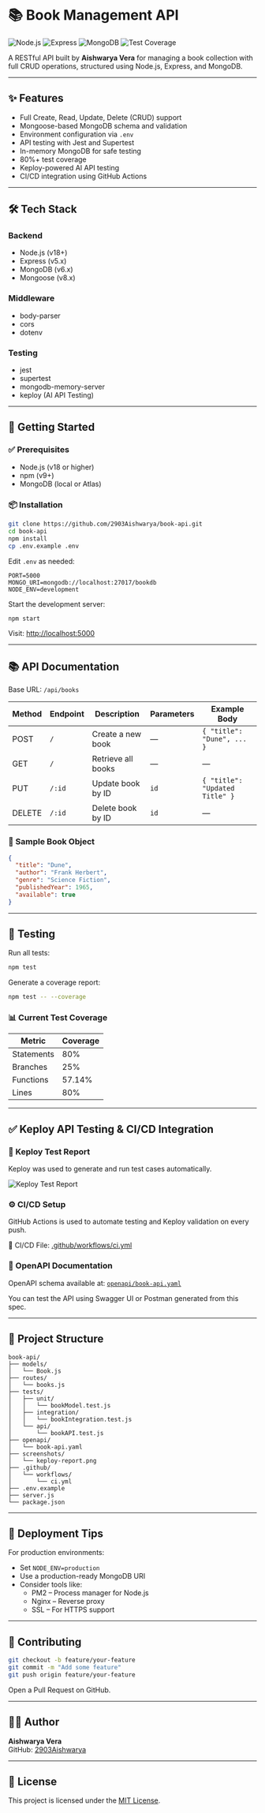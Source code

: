 # 📚 Book Management API

![Node.js](https://img.shields.io/badge/Node.js-18.x-green)
![Express](https://img.shields.io/badge/Express-5.x-lightgrey)
![MongoDB](https://img.shields.io/badge/MongoDB-6.x-green)
![Test Coverage](https://img.shields.io/badge/coverage-80%25-yellow)

A RESTful API built by **Aishwarya Vera** for managing a book collection with full CRUD operations, structured using Node.js, Express, and MongoDB.

---

## ✨ Features

- Full Create, Read, Update, Delete (CRUD) support
- Mongoose-based MongoDB schema and validation
- Environment configuration via `.env`
- API testing with Jest and Supertest
- In-memory MongoDB for safe testing
- 80%+ test coverage
- Keploy-powered AI API testing
- CI/CD integration using GitHub Actions

---

## 🛠 Tech Stack

### Backend
- Node.js (v18+)
- Express (v5.x)
- MongoDB (v6.x)
- Mongoose (v8.x)

### Middleware
- body-parser
- cors
- dotenv

### Testing
- jest
- supertest
- mongodb-memory-server
- keploy (AI API Testing)

---

## 🚀 Getting Started

### ✅ Prerequisites

- Node.js (v18 or higher)
- npm (v9+)
- MongoDB (local or Atlas)

### 📦 Installation

```bash
git clone https://github.com/2903Aishwarya/book-api.git
cd book-api
npm install
cp .env.example .env
```

Edit `.env` as needed:

```env
PORT=5000
MONGO_URI=mongodb://localhost:27017/bookdb
NODE_ENV=development
```

Start the development server:

```bash
npm start
```

Visit: [http://localhost:5000](http://localhost:5000)

---

## 📚 API Documentation

Base URL: `/api/books`

| Method | Endpoint   | Description          | Parameters | Example Body                         |
|--------|------------|----------------------|------------|--------------------------------------|
| POST   | `/`        | Create a new book    | —          | `{ "title": "Dune", ... }`           |
| GET    | `/`        | Retrieve all books   | —          | —                                    |
| PUT    | `/:id`     | Update book by ID    | `id`       | `{ "title": "Updated Title" }`       |
| DELETE | `/:id`     | Delete book by ID    | `id`       | —                                    |

### 📘 Sample Book Object

```json
{
  "title": "Dune",
  "author": "Frank Herbert",
  "genre": "Science Fiction",
  "publishedYear": 1965,
  "available": true
}
```

---

## 🧪 Testing

Run all tests:

```bash
npm test
```

Generate a coverage report:

```bash
npm test -- --coverage
```

### 📊 Current Test Coverage

| Metric     | Coverage |
|------------|----------|
| Statements | 80%      |
| Branches   | 25%      |
| Functions  | 57.14%   |
| Lines      | 80%      |

---

## ✅ Keploy API Testing & CI/CD Integration

### 🧪 Keploy Test Report
Keploy was used to generate and run test cases automatically.

![Keploy Test Report](./screenshots/keploy-report.png)

### ⚙️ CI/CD Setup
GitHub Actions is used to automate testing and Keploy validation on every push.

📄 CI/CD File: [.github/workflows/ci.yml](.github/workflows/ci.yml)

### 📘 OpenAPI Documentation
OpenAPI schema available at: [`openapi/book-api.yaml`](openapi/book-api.yaml)

You can test the API using Swagger UI or Postman generated from this spec.

---

## 📁 Project Structure

```
book-api/
├── models/
│   └── Book.js
├── routes/
│   └── books.js
├── tests/
│   ├── unit/
│   │   └── bookModel.test.js
│   ├── integration/
│   │   └── bookIntegration.test.js
│   └── api/
│       └── bookAPI.test.js
├── openapi/
│   └── book-api.yaml
├── screenshots/
│   └── keploy-report.png
├── .github/
│   └── workflows/
│       └── ci.yml
├── .env.example
├── server.js
└── package.json
```

---

## 🚀 Deployment Tips

For production environments:

- Set `NODE_ENV=production`
- Use a production-ready MongoDB URI
- Consider tools like:
  - PM2 – Process manager for Node.js
  - Nginx – Reverse proxy
  - SSL – For HTTPS support

---

## 🤝 Contributing

```bash
git checkout -b feature/your-feature
git commit -m "Add some feature"
git push origin feature/your-feature
```

Open a Pull Request on GitHub.

---

## 👩‍💻 Author

**Aishwarya Vera**  
GitHub: [2903Aishwarya](https://github.com/2903Aishwarya)

---

## 📄 License

This project is licensed under the [MIT License](LICENSE).